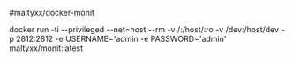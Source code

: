 #maltyxx/docker-monit

docker run -ti --privileged --net=host --rm -v /:/host/:ro -v /dev:/host/dev -p 2812:2812 -e USERNAME='admin -e PASSWORD='admin' maltyxx/monit:latest